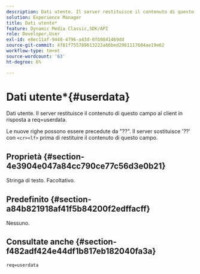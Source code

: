 ```yaml
---
description: Dati utente. Il server restituisce il contenuto di questo campo al client in risposta a req=userdata.
solution: Experience Manager
title: Dati utente*
feature: Dynamic Media Classic,SDK/API
role: Developer,User
exl-id: e8ec11af-9448-4796-a43d-0fb9841469dd
source-git-commit: 4f81f755789613222a66bed2961117604ae19e62
workflow-type: tm+mt
source-wordcount: '63'
ht-degree: 6%

---
```


# Dati utente*{#userdata}

Dati utente. Il server restituisce il contenuto di questo campo al client in risposta a req=userdata.

Le nuove righe possono essere precedute da &quot;??&quot;. Il server sostituisce &#39;??&#39; con `<cr><lf>` prima di restituire il contenuto di questo campo.

## Proprietà {#section-4e3904e047a84cc790ce77c56d3e0b21}

Stringa di testo. Facoltativo.

## Predefinito {#section-a84b821918af41f5b84200f2edffacff}

Nessuno.

## Consultate anche {#section-f482adf424e44df1b817eb182040fa3a}

`req=userdata`
